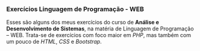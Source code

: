 ### Exercícios Linguagem de Programação - WEB

Esses são alguns dos meus exercícios do curso de **Análise e Desenvolvimento de Sistemas**, na matéria de Linguagem de Programação – WEB. Trata-se de exercícios com foco maior em _PHP_, mas também com um pouco de _HTML_, _CSS_ e _Bootstrap_.
